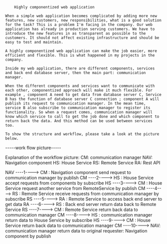 		Highly componentized web application

	When a simple web application becomes complicated by adding more new features, new customers, new responsibilities, what is a good solution for the task? This is a problem I'm facing in the company. Our web application has already in production serving customers. We have to introduce the new features in as transparent as possible to the customers. It should not affect existing infrastructure and should be easy to test and maintain. 
  
	A highly componentized web application can make the job easier, more efficient and flexible. This is what happened in my projects in the company. 

	Inside my web application, there are different components, services and back end database server, then the main part: communication manager. 
	
	When the different components and services want to communicate with each other, componentized approach will make it much flexible. For example , component A need to get data from database server C, Service B has the function of database server C connection ; component A will publish its request to communication manager. In the mean time, service B also subscribe to communication manager to register its functionality. So when a request comes, communication manager will know which service to call to get the job done and which component to return back the data. And this method can be used between services too. 

	To show the structure and workflow, please take a look at the picture below.

-----work flow picture-----

Explanation of the workflow picture:
CM: communication manager
NAV: Navigation component
HS: House Service
RS: Remote Service
RA: Rest API

NAV ----1----> CM : Navigation component send request to communication manager by publish
CM ----2----> HS : House Service accept requests from components by subscribe
HS ----3----> CM : House Service request another service from RemoteService by publish
CM ----4----> RS : Remote Service receive requests from communication manager by subscribe
RS ----5----> RA : Remote Service to access back end server to get data 
RA ----6----> RS : Back end server return data back to Remote Service
RS ----7----> CM : Remote Service return back data to communication manager
CM ----8----> HS : communication manager return data to House Service by subscribe
HS ----9----> CM : House Service return back data to communication manager
CM ----10----> NAV: communication manager return data to original requester: Navigation 					component by publish




